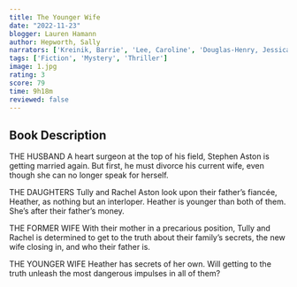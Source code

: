 ```yaml
---
title: The Younger Wife
date: "2022-11-23"
blogger: Lauren Hamann
author: Hepworth, Sally
narrators: ['Kreinik, Barrie', 'Lee, Caroline', 'Douglas-Henry, Jessica', 'Carides, Zoe']
tags: ['Fiction', 'Mystery', 'Thriller']
image: 1.jpg
rating: 3
score: 79
time: 9h18m
reviewed: false
---
```



## Book Description

THE HUSBAND
A heart surgeon at the top of his field, Stephen Aston is getting married again. But first, he must divorce his current wife, even though she can no longer speak for herself.

THE DAUGHTERS
Tully and Rachel Aston look upon their father’s fiancée, Heather, as nothing but an interloper. Heather is younger than both of them. She’s after their father’s money.

THE FORMER WIFE
With their mother in a precarious position, Tully and Rachel is determined to get to the truth about their family’s secrets, the new wife closing in, and who their father is.

THE YOUNGER WIFE
Heather has secrets of her own. Will getting to the truth unleash the most dangerous impulses in all of them?